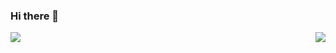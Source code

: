 ### Hi there 👋
<div>
  <img align="left" src="https://github-readme-stats.vercel.app/api?username=Currycurrycurry&show_icons=true&count_private=true&include_all_commits=true&hide=star" />
  <img align="right" src="https://github-readme-stats.vercel.app/api/top-langs/?username=Currycurrycurry&count_private=true&hide=html,css,tsql" />
</div

<!--
**Currycurrycurry/Currycurrycurry** is a ✨ _special_ ✨ repository because its `README.md` (this file) appears on your GitHub profile.

Here are some ideas to get you started:

- 🔭 I’m currently working on ...
- 🌱 I’m currently learning ...
- 👯 I’m looking to collaborate on ...
- 🤔 I’m looking for help with ...
- 💬 Ask me about ...
- 📫 How to reach me: ...
- 😄 Pronouns: ...
- ⚡ Fun fact: ...
-->
